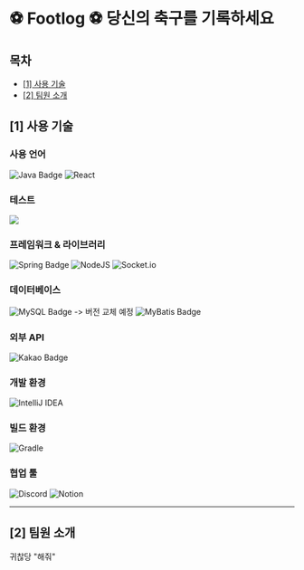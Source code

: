 # ⚽ Footlog ⚽ 당신의 축구를 기록하세요

<!--목차-->
## 목차
- [[1] 사용 기술](#1-사용-기술)
- [[2] 팀원 소개](#2-팀원-소개)


## [1] 사용 기술

### 사용 언어
![Java Badge](https://img.shields.io/badge/Java%2017-%23ED8B00.svg?style=for-the-badge&logo=openjdk&logoColor=fff)
![React](https://img.shields.io/badge/react-%2320232a.svg?style=for-the-badge&logo=react&logoColor=%2361DAFB)

### 테스트
<img src="https://img.shields.io/badge/JUnit5-25A162?style=for-the-badge&logo=JUnit5&logoColor=white">


### 프레임워크 & 라이브러리
![Spring Badge](https://img.shields.io/badge/Spring%20Boot%203.2.8-6DB33F?style=for-the-badge&logo=springBoot&logoColor=fff)
![NodeJS](https://img.shields.io/badge/node.js-6DA55F?style=for-the-badge&logo=node.js&logoColor=white)
![Socket.io](https://img.shields.io/badge/Socket.io-black?style=for-the-badge&logo=socket.io&badgeColor=010101)


### 데이터베이스
![MySQL Badge](https://img.shields.io/badge/mysql%208.0.37-4479A1?style=for-the-badge&logo=mysql&logoColor=white) -> 버전 교체 예정
![MyBatis Badge](https://img.shields.io/badge/mybatis%203.0.3-000000?style=for-the-badge&logoColor=white)

### 외부 API
![Kakao Badge](https://img.shields.io/badge/Kakao-FFCD00?logo=kakao&logoColor=000&style=for-the-badge)

### 개발 환경
![IntelliJ IDEA](https://img.shields.io/badge/IntelliJIDEA-000000.svg?style=for-the-badge&logo=intellij-idea&logoColor=white)

### 빌드 환경
![Gradle](https://img.shields.io/badge/Gradle-02303A.svg?style=for-the-badge&logo=Gradle&logoColor=white)

### 협업 툴
![Discord](https://img.shields.io/badge/Discord-%235865F2.svg?style=for-the-badge&logo=discord&logoColor=white)
![Notion](https://img.shields.io/badge/Notion-%23000000.svg?style=for-the-badge&logo=notion&logoColor=white)

***

## [2] 팀원 소개
귀찮당 "해줘"

